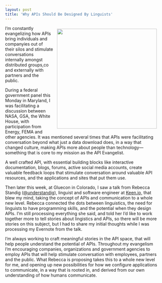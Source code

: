 ```yaml
---
layout: post
title: 'Why APIs Should Be Designed By Linguists'
---
```

<p><img style="padding: 10px;" src="https://s3.amazonaws.com/kinlane-productions/api-evangelist/linguistics/why-apis-should-be-designed-by-linguists.png" alt="" width="325" align="right" /></p>
<p>I&rsquo;m constantly evangelizing how APIs bring individuals and companyies out of their silos and stimulate conversations internally amongst distributed groups,co and externally with partners and the public.</p>
<p>During a federal government panel this Monday in Maryland, I was facilitating a discussion between NASA, GSA, the White House, with participation from Energy, FEMA and other agencies. It was mentioned several times that APIs were facilitating conversation beyond what just a data download does, in a way that changed culture, making APIs more about people than technology&mdash;something that is core to my mission as the API Evangelist.</p>
<p>A well crafted API, with essential building blocks like interactive documentation, blogs, forums, active social media accounts, create valuable feedback loops that stimulate conversation around valuable API resources, and the applications and sites that put them use.</p>
<p>Then later this week, at Gluecon in Colorado, I saw a talk from Rebecca Standig (<a href="https://twitter.com/understandig">@understandig</a>), linguist and software engineer at <a href="https://keen.io/">Keen.io,</a> that blew my mind, taking the concept of APIs and communication to a whole new level. Rebecca connected the dots between linguistics, the need for linguists to have programming skills, and the potential when they design APIs. I&rsquo;m still processing everything she said, and told her I&rsquo;d like to work together more to tell stories about lingistics and APIs, so there will be more stories on this subject, but I had to share my initial thoughts while I was processing my Evernote from the talk.</p>
<p>I&rsquo;m always working to craft meaningful stories in the API space, that will help people understand the potential of APIs. Throughout my evangelism I&rsquo;m encouraging companies, organizations and government agencies to employ APIs that will help stimulate conversation with employees, partners and the public. What Rebecca is proposing takes this to a whole new level for me, and opening up new possibilities for how we configure applications to communicate, in a way that is rooted in, and derived from our own understanding of how humans communicate.</p>